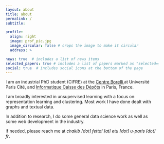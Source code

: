 ```yaml
---
layout: about
title: about
permalink: /
subtitle:

profile:
  align: right
  image: prof_pic.jpg
  image_circular: false # crops the image to make it circular
  address: >

news: true  # includes a list of news items
selected_papers: true # includes a list of papers marked as "selected={true}"
social: true  # includes social icons at the bottom of the page
---
```

I am an industrial PhD student (CIFRE) at the 
<a href='https://centreborelli.ens-paris-saclay.fr/en'>Centre Borelli </a> at Université Paris Cité, and <a href="https://www.icdc.caissedesdepots.fr/"> Informatique Caisse des Dépôts</a> in Paris, France. 

[//]: # (I grew up in Algiers, Algeria 🇩🇿.)



I am broadly interested in unsupervised learning with a focus on representation learning and clustering. 
Most work I have done dealt with graphs and textual data.

In addition to research, I do some general data science work as well as some web development in the industry.

If needed, please reach me at _chakib [dot] fettal [at] etu [dot] u-paris [dot] fr_.

